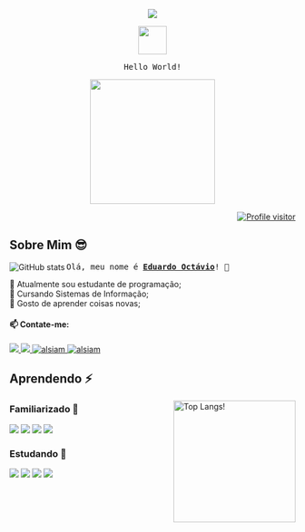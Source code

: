 <!--Header-->
<div align = center> 
  <p>
    <img src="https://capsule-render.vercel.app/api?type=waving&color=0:a67348,50:775a8c,100:316c74&height=100&section=header"/>
  </p>
  <p>
    <img src="https://i.pinimg.com/originals/03/9c/79/039c79d8b2430aa14680b5a7b627e5c0.gif" height=50> 
  </p>
  <p>
    <samp>Hello World!</samp>
  </p>
  <p>
    <img src = "https://cdn.discordapp.com/attachments/915277680579063808/1142134805786529882/heroi.gif" height=220>
  </p>
</div>
<div align="right">
<a href="https://komarev.com/ghpvc/?username=edoc-ps">
  <img src="https://komarev.com/ghpvc/?username=edoc-ps&label=Visitantes&color=0EA293&style=for-the-badge" alt="Profile visitor"/>
</a>
</div>

## Sobre Mim 😎 

  <img align=left src="https://github-readme-stats.vercel.app/api?username=EdOc-PS&show_icons=true&theme=panda&&rank_icon=github&border_radius=0&bg_color=181818,2a2a3c,494d5e" alt="GitHub stats">
 
  <samp> Olá, meu nome é <b><a href="https://github.com/EdOc-PS">Eduardo Octávio</a></b>! 👋</samp> 
  
   <div> 
     🤖 Atualmente sou estudante de programação;
   </div>
   <div> 
     🏫 Cursando Sistemas de Informação;
    </div>
    <div> 
     🌱 Gosto de aprender coisas novas;
    </div>
    <div>   
      
  #### 📫 Contate-me: 
  </div>
   <div> 
    <a href="https://instagram.com/eduuard_oc" target="_blank">
      <img src="https://img.shields.io/badge/Instagram-fe4164?style=for-the-badge&logo=instagram&logoColor=white"/>
    </a> 
    <a href="https://wa.me/5531983175944" target="_blank">
      <img src="https://img.shields.io/badge/Whatsapp-128c7e?style=for-the-badge&logo=Whatsapp&logoColor=white" />
    </a>
    <a href="https://linkedin.com/in/eduardo-octávio-284066259" target="_blank">
      <img src="https://img.shields.io/badge/LinkedIn-279EFF?style=for-the-badge&logo=linkedin&logoColor=white" alt="alsiam"/>
    </a>
    <a href="mailto:eeuardoprofissional@gmail.com" target="_blank">
      <img src="https://img.shields.io/badge/gmail-F14336?style=for-the-badge&logo=gmail&logoColor=white" alt="alsiam"/>
    </a>

## Aprendendo ⚡
  <img align=right height=215 src = "https://github-readme-stats.vercel.app/api/top-langs/?username=EdOc-PS&layout=compact&theme=panda&border_radius=0&bg_color=181818,2a2a3c,494d5e" alt="Top Langs!"> 

  ### Familiarizado 🤠
  <div>
    <img src= "https://img.shields.io/badge/html5-E34C26?style=for-the-badge&labelColor=white&logo=html5&logoColor=E34C26" />
    <img src= "https://img.shields.io/badge/css3-264DE4?style=for-the-badge&labelColor=white&logo=css3&logoColor=264DE4" />
    <img src="https://img.shields.io/badge/Javascript-F7DF1E?style=for-the-badge&labelColor=black&logo=javascript&logoColor=F7DF1E" />
    <img src= "https://img.shields.io/badge/java-E36414?style=for-the-badge&labelColor=F6F1EE&logo=openjdk&logoColor=E36414" />
   
  
  ### Estudando 🤔
  <img src= "https://img.shields.io/badge/CSharp-5C4B99?style=for-the-badge&logo=c-sharp&logoColor=white" />
  <img src= "https://img.shields.io/badge/mysql-%2300f.svg?style=for-the-badge&logo=mysql&logoColor=white" />
  <img src= "https://img.shields.io/badge/php-%23777BB4.svg?style=for-the-badge&logo=php&logoColor=white" />
  <img src= "https://img.shields.io/badge/unity-%23000000.svg?style=for-the-badge&logo=unity&logoColor=white" />
  </div>
</div>

<!--
**EdOc-PS/EdOc-PS** is a ✨ _special_ ✨ repository because its `README.md` (this file) appears on your GitHub profile.

Here are some ideas to get you started:

- 🔭 I’m currently working on ...
- 🌱 I’m currently learning ...
- 👯 I’m looking to collaborate on ...
- 🤔 I’m looking for help with ...
- 💬 Ask me about ...
- 📫 How to reach me: ...
- 😄 Pronouns: ...
- ⚡ Fun fact: ...

-->
